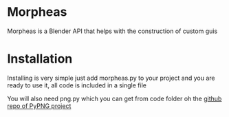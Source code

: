 # Morpheas
Morpheas is a Blender API that helps with the construction of custom guis

# Installation
Installing is very simple just add morpheas.py to your project and you are ready to use it, all code is included in a single file

You will also need png.py which you can get from code folder oh the [github repo of PyPNG project](https://github.com/drj11/pypng)



